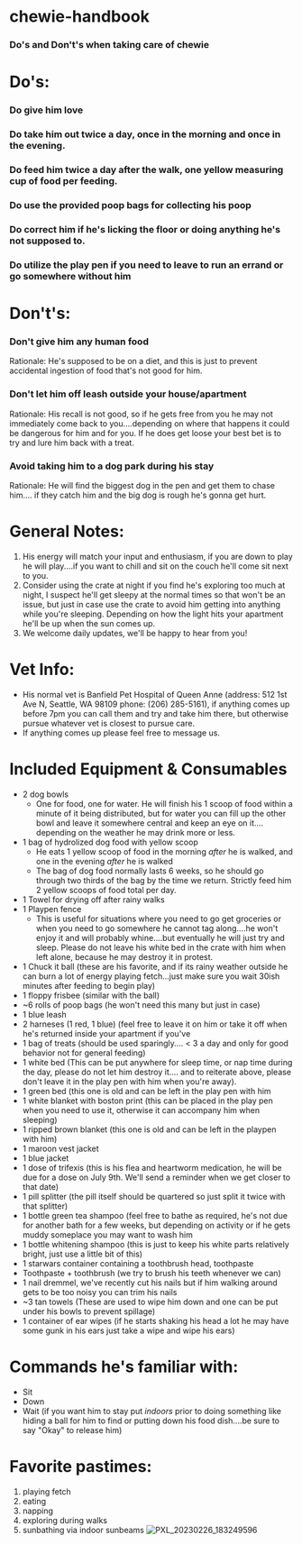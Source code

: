 # chewie-handbook
### Do's and Don't's when taking care of chewie

# Do's:
### Do give him love
### Do take him out twice a day, once in the morning and once in the evening.
### Do feed him twice a day after the walk, one yellow measuring cup of food per feeding.
### Do use the provided poop bags for collecting his poop
### Do correct him if he's licking the floor or doing anything he's not supposed to.
### Do utilize the play pen if you need to leave to run an errand or go somewhere without him

# Don't's:
### Don't give him any human food
Rationale: He's supposed to be on a diet, and this is just to prevent accidental ingestion of food that's not good for him. 

### Don't let him off leash outside your house/apartment
Rationale: His recall is not good, so if he gets free from you he may not immediately come back to you....depending on where that happens it could be dangerous for him and for you. If he does get loose your best bet is to try and lure him back with a treat. 

### Avoid taking him to a dog park during his stay
Rationale: He will find the biggest dog in the pen and get them to chase him.... if they catch him and the big dog is rough he's gonna get hurt.

# General Notes:
1. His energy will match your input and enthusiasm, if you are down to play he will play....if you want to chill and sit on the couch he'll come sit next to you.
2. Consider using the crate at night if you find he's exploring too much at night, I suspect he'll get sleepy at the normal times so that won't be an issue, but just in case use the crate to avoid him getting into anything while you're sleeping. Depending on how the light hits your apartment he'll be up when the sun comes up.
3. We welcome daily updates, we'll be happy to hear from you!

# Vet Info:
- His normal vet is Banfield Pet Hospital of Queen Anne (address: 512 1st Ave N, Seattle, WA 98109 phone: (206) 285-5161), if anything comes up before 7pm you can call them and try and take him there, but otherwise pursue whatever vet is closest to pursue care.
- If anything comes up please feel free to message us. 

# Included Equipment & Consumables
 - 2 dog bowls
   - One for food, one for water. He will finish his 1 scoop of food within a minute of it being distributed, but for water you can fill up the other bowl and leave it somewhere central and keep an eye on it.... depending on the weather he may drink more or less.  
 - 1 bag of hydrolized dog food with yellow scoop
   - He eats 1 yellow scoop of food in the morning *after* he is walked, and one in the evening *after* he is walked
   - The bag of dog food normally lasts 6 weeks, so he should go through two thirds of the bag by the time we return. Strictly feed him 2 yellow scoops of food total per day.
 - 1 Towel for drying off after rainy walks
 - 1 Playpen fence
   - This is useful for situations where you need to go get groceries or when you need to go somewhere he cannot tag along....he won't enjoy it and will probably whine....but eventually he will just try and sleep. Please do not leave his white bed in the crate with him when left alone, because he may destroy it in protest. 
 - 1 Chuck it ball (these are his favorite, and if its rainy weather outside he can burn a lot of energy playing fetch...just make sure you wait 30ish minutes after feeding to begin play)
 - 1 floppy frisbee (similar with the ball)
 - ~6 rolls of poop bags (he won't need this many but just in case)
 - 1 blue leash 
 - 2 harneses (1 red, 1 blue) (feel free to leave it on him or take it off when he's returned inside your apartment if you've  
 - 1 bag of treats (should be used sparingly.... < 3 a day and only for good behavior not for general feeding)
 - 1 white bed (This can be put anywhere for sleep time, or nap time during the day, please do not let him destroy it.... and to reiterate above, please don't leave it in the play pen with him when you're away).
 - 1 green bed (this one is old and can be left in the play pen with him
 - 1 white blanket with boston print (this can be placed in the play pen when you need to use it, otherwise it can accompany him when sleeping)
 - 1 ripped brown blanket (this one is old and can be left in the playpen with him)
 - 1 maroon vest jacket
 - 1 blue jacket
 - 1 dose of trifexis (this is his flea and heartworm medication, he will be due for a dose on July 9th. We'll send a reminder when we get closer to that date)
 - 1 pill splitter (the pill itself should be quartered so just split it twice with that splitter)
 - 1 bottle green tea shampoo (feel free to bathe as required, he's not due for another bath for a few weeks, but depending on activity or if he gets muddy someplace you may want to wash him
 - 1 bottle whitening shampoo (this is just to keep his white parts relatively bright, just use a little bit of this)
 - 1 starwars container containing a toothbrush head, toothpaste
 - Toothpaste + toothbrush (we try to brush his teeth whenever we can)
 - 1 nail dremmel, we've recently cut his nails but if him walking around gets to be too noisy you can trim his nails
 - ~3 tan towels (These are used to wipe him down and one can be put under his bowls to prevent spillage)
 - 1 container of ear wipes (if he starts shaking his head a lot he may have some gunk in his ears just take a wipe and wipe his ears)

# Commands he's familiar with:
- Sit
- Down
- Wait (if you want him to stay put *indoors* prior to doing something like hiding a ball for him to find or putting down his food dish....be sure to say "Okay" to release him)

# Favorite pastimes:
1. playing fetch
2. eating
3. napping
4. exploring during walks
5. sunbathing via indoor sunbeams
![PXL_20230226_183249596](https://user-images.githubusercontent.com/287935/231942453-710c9496-74ee-449e-9532-ff455414f33b.jpg)
